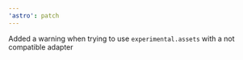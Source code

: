 ```yaml
---
'astro': patch
---
```


Added a warning when trying to use `experimental.assets` with a not compatible adapter
